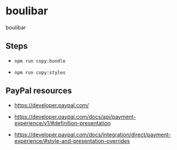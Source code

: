 # boulibar

boulibar

## Steps

- `npm run copy:bundle`

- `npm run copy:styles`

## PayPal resources

- https://developer.paypal.com/

- https://developer.paypal.com/docs/api/payment-experience/v1/#definition-presentation

- https://developer.paypal.com/docs/integration/direct/payment-experience/#style-and-presentation-overrides
